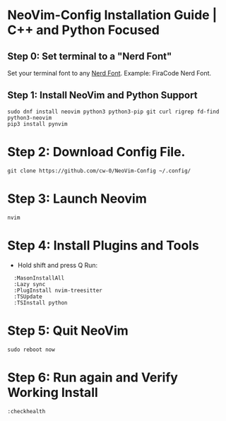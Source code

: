 # NeoVim-Config Installation Guide |  C++ and Python Focused

## Step 0: Set terminal to a "Nerd Font"
Set your terminal font to any [Nerd Font](https://www.nerdfonts.com/font-downloads). Example: FiraCode Nerd Font.

## Step 1: Install NeoVim and Python Support 
```
sudo dnf install neovim python3 python3-pip git curl rigrep fd-find python3-neovim
pip3 install pynvim
```
# Step 2: Download Config File.
```
git clone https://github.com/cw-0/NeoVim-Config ~/.config/
```

# Step 3: Launch Neovim
```
nvim
```
# Step 4: Install Plugins and Tools
* Hold shift and press Q
Run:
```
  :MasonInstallAll
  :Lazy sync
  :PlugInstall nvim-treesitter
  :TSUpdate
  :TSInstall python
```

# Step 5: Quit NeoVim
```
sudo reboot now
```
# Step 6: Run again and Verify Working Install
```
:checkhealth
```

